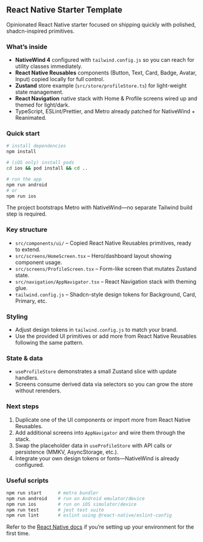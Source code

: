## React Native Starter Template

Opinionated React Native starter focused on shipping quickly with polished, shadcn-inspired primitives.

### What’s inside

- **NativeWind 4** configured with `tailwind.config.js` so you can reach for utility classes immediately.
- **React Native Reusables** components (Button, Text, Card, Badge, Avatar, Input) copied locally for full control.
- **Zustand** store example (`src/store/profileStore.ts`) for light-weight state management.
- **React Navigation** native stack with Home & Profile screens wired up and themed for light/dark.
- TypeScript, ESLint/Prettier, and Metro already patched for NativeWind + Reanimated.

### Quick start

```sh
# install dependencies
npm install

# (iOS only) install pods
cd ios && pod install && cd ..

# run the app
npm run android
# or
npm run ios
```

The project bootstraps Metro with NativeWind—no separate Tailwind build step is required.

### Key structure

- `src/components/ui/` – Copied React Native Reusables primitives, ready to extend.
- `src/screens/HomeScreen.tsx` – Hero/dashboard layout showing component usage.
- `src/screens/ProfileScreen.tsx` – Form-like screen that mutates Zustand state.
- `src/navigation/AppNavigator.tsx` – React Navigation stack with theming glue.
- `tailwind.config.js` – Shadcn-style design tokens for Background, Card, Primary, etc.

### Styling

- Adjust design tokens in `tailwind.config.js` to match your brand.
- Use the provided UI primitives or add more from React Native Reusables following the same pattern.

### State & data

- `useProfileStore` demonstrates a small Zustand slice with update handlers.
- Screens consume derived data via selectors so you can grow the store without rerenders.

### Next steps

1. Duplicate one of the UI components or import more from React Native Reusables.
2. Add additional screens into `AppNavigator` and wire them through the stack.
3. Swap the placeholder data in `useProfileStore` with API calls or persistence (MMKV, AsyncStorage, etc.).
4. Integrate your own design tokens or fonts—NativeWind is already configured.

### Useful scripts

```sh
npm run start      # metro bundler
npm run android    # run on Android emulator/device
npm run ios        # run on iOS simulator/device
npm run test       # jest test suite
npm run lint       # eslint using @react-native/eslint-config
```

Refer to the [React Native docs](https://reactnative.dev/docs/getting-started) if you’re setting up your environment for the first time.

